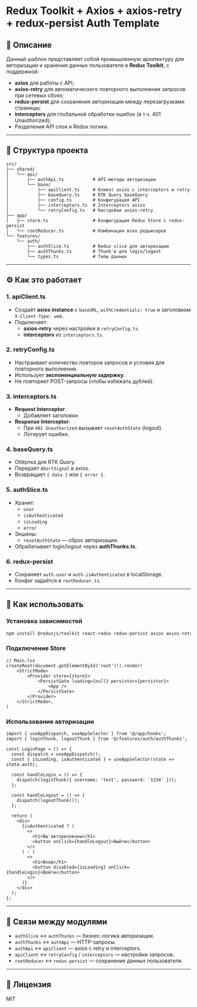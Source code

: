 # Redux Toolkit + Axios + axios-retry + redux-persist Auth Template

## 📌 Описание
Данный шаблон представляет собой промышленную архитектуру для авторизации и хранения данных пользователя в **Redux Toolkit**, с поддержкой:
- **axios** для работы с API;
- **axios-retry** для автоматического повторного выполнения запросов при сетевых сбоях;
- **redux-persist** для сохранения авторизации между перезагрузками страницы;
- **interceptors** для глобальной обработки ошибок (в т.ч. 401 Unauthorized);
- Разделения API слоя и Redux логики.

---

## 📂 Структура проекта

```
src/
├── shared/
│   └── api/
│       ├── authApi.ts           # API-методы авторизации
│       └── base/
│           ├── apiClient.ts     # Клиент axios с interceptors и retry
│           ├── baseQuery.ts     # RTK Query baseQuery
│           ├── config.ts        # Конфигурация API
│           ├── interceptors.ts  # Interceptors axios
│           └── retryConfig.ts   # Настройки axios-retry
├── app/
│   ├── store.ts                 # Конфигурация Redux Store с redux-persist
│   └── rootReducer.ts           # Комбинация всех редьюсеров
└── features/
    └── auth/
        ├── authSlice.ts         # Redux slice для авторизации
        ├── authThunks.ts        # Thunk'и для login/logout
        └── types.ts             # Типы данных
```

---

## ⚙️ Как это работает

### 1. **apiClient.ts**
- Создаёт **axios instance** с `baseURL`, `withCredentials: true` и заголовком `X-Client-Type: web`.
- Подключает:
    - **axios-retry** через настройки в `retryConfig.ts`.
    - **interceptors** из `interceptors.ts`.

### 2. **retryConfig.ts**
- Настраивает количество повторов запросов и условия для повторного выполнения.
- Использует **экспоненциальную задержку**.
- Не повторяет POST-запросы (чтобы избежать дублей).

### 3. **interceptors.ts**
- **Request Interceptor**:
    - Добавляет заголовки.
- **Response Interceptor**:
    - При `401 Unauthorized` вызывает `resetAuthState` (logout).
    - Логирует ошибки.

### 4. **baseQuery.ts**
- Обёртка для RTK Query.
- Передаёт `AbortSignal` в axios.
- Возвращает `{ data }` или `{ error }`.

### 5. **authSlice.ts**
- Хранит:
    - `user`
    - `isAuthenticated`
    - `isLoading`
    - `error`
- Экшены:
    - `resetAuthState` — сброс авторизации.
- Обрабатывает login/logout через **authThunks.ts**.

### 6. **redux-persist**
- Сохраняет `auth.user` и `auth.isAuthenticated` в localStorage.
- Конфиг задаётся в `rootReducer.ts`.

---

## 🚀 Как использовать

### Установка зависимостей
```bash
npm install @reduxjs/toolkit react-redux redux-persist axios axios-retry
```

### Подключение Store
```tsx
// Main.tsx
createRoot(document.getElementById('root')!).render(
    <StrictMode>
        <Provider store={store}>
            <PersistGate loading={null} persistor={persistor}>
                <App />
            </PersistGate>
        </Provider>
    </StrictMode>,
)
```

### Использование авторизации
```tsx
import { useAppDispatch, useAppSelector } from '@/app/hooks';
import { loginThunk, logoutThunk } from '@/features/auth/authThunks';

const LoginPage = () => {
  const dispatch = useAppDispatch();
  const { isLoading, isAuthenticated } = useAppSelector(state => state.auth);

  const handleLogin = () => {
    dispatch(loginThunk({ username: 'test', password: '1234' }));
  };

  const handleLogout = () => {
    dispatch(logoutThunk());
  };

  return (
    <div>
      {isAuthenticated ? (
        <>
          <h1>Вы авторизованы</h1>
          <button onClick={handleLogout}>Выйти</button>
        </>
      ) : (
        <>
          <h1>Вход</h1>
          <button disabled={isLoading} onClick={handleLogin}>Войти</button>
        </>
      )}
    </div>
  );
};
```

---

## 🔗 Связи между модулями
- `authSlice` ↔ `authThunks` — бизнес-логика авторизации.
- `authThunks` ↔ `authApi` — HTTP-запросы.
- `authApi` ↔ `apiClient` — axios с retry и interceptors.
- `apiClient` ↔ `retryConfig` / `interceptors` — настройки запросов.
- `rootReducer` ↔ `redux-persist` — сохранение данных пользователя.

---

## 📄 Лицензия
MIT
